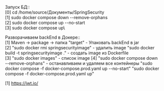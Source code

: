 Запуск БД::\
[0] cd /home/source/Документы/SpringSecurity\
[1] sudo docker compose down --remove-orphans\
[2] sudo docker compose up --no-start\
[3] sudo docker compose up\

Разворачиваем backEnd в Докере::\
[1] Maven -> package -> папка "target"           - Упаковать backEnd в jar\
[2] "sudo docker rmi springsecurityimage" - удалить image
    "sudo docker build -t springsecurityimage ." - создать image из Dockerfile\
[3] "sudo docker images"  - список image
[4] "sudo docker compose down --remove-orphans" - останавливаем и удаляем все контейнеры
    "sudo docker compose -f docker-compose.prod.yaml up --no-start"
    "sudo docker compose -f docker-compose.prod.yaml up"

[1] https://jwt.io/



